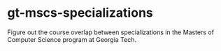 # gt-mscs-specializations
Figure out the course overlap between specializations in the Masters of Computer Science program at Georgia Tech.
